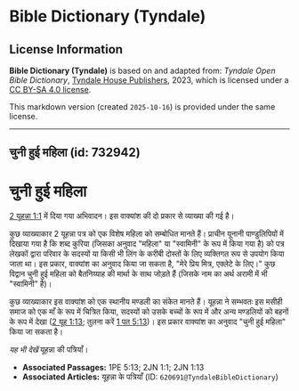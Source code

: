 # Bible Dictionary (Tyndale)

## License Information

**Bible Dictionary (Tyndale)** is based on and adapted from: _Tyndale Open Bible Dictionary_, [Tyndale House Publishers](https://tyndaleopenresources.com/), 2023, which is licensed under a [CC BY-SA 4.0 license](https://creativecommons.org/licenses/by-sa/4.0/legalcode.en).

This markdown version (created `2025-10-16`) is provided under the same license.



--------------------------------

## चुनी हुई महिला (id: 732942)

चुनी हुई महिला
==============

[2 यूहन्ना 1:1](https://ref.ly/2John1:1) में दिया गया अभिवादन। इस वाक्यांश की दो प्रकार से व्याख्या की गई है।

कुछ व्याख्याकार 2 यूहन्ना पत्र को एक विशेष महिला को सम्बोधित मानते हैं। प्राचीन यूनानी पाण्डुलिपियों में दिखाया गया है कि शब्द कुरिया (जिसका अनुवाद "महिला" या "स्वामिनी" के रूप में किया गया है) को पत्र लेखकों द्वारा परिवार के सदस्यों या किसी भी लिंग के करीबी दोस्तों के लिए व्यक्तिगत रूप से उपयोग किया जाता था। इस प्रकार, वाक्यांश का अनुवाद किया जा सकता है, "मेरे प्रिय मित्र, एक्लेटे के लिए।" कुछ विद्वान चुनी हुई महिला को बैतनिय्याह की मार्था के साथ जोड़ते हैं (जिसके नाम का अर्थ अरामी में भी "स्वामिनी" है)।

कुछ व्याख्याकार इस वाक्यांश को एक स्थानीय मण्डली का संकेत मानते हैं। यूहन्ना ने सम्भवतः इस मसीही समाज को एक माँ के रूप में चित्रित किया, सदस्यों को उसके बच्चों के रूप में और अन्य मण्डलियों को बहनों के रूप में देखा ([2 यूह 1:13](https://ref.ly/2John1:13); तुलना करें [1 पत 5:13](https://ref.ly/1Pet5:13))। इस प्रकार वाक्यांश का अनुवाद "चुनी हुई महिला" किया जा सकता है।

*यह भी देखें* यूहन्ना की पत्रियाँ।

* **Associated Passages:** 1PE 5:13; 2JN 1:1; 2JN 1:13
* **Associated Articles:** यूहन्ना के पत्रियाँ (ID: `620691@TyndaleBibleDictionary`)

